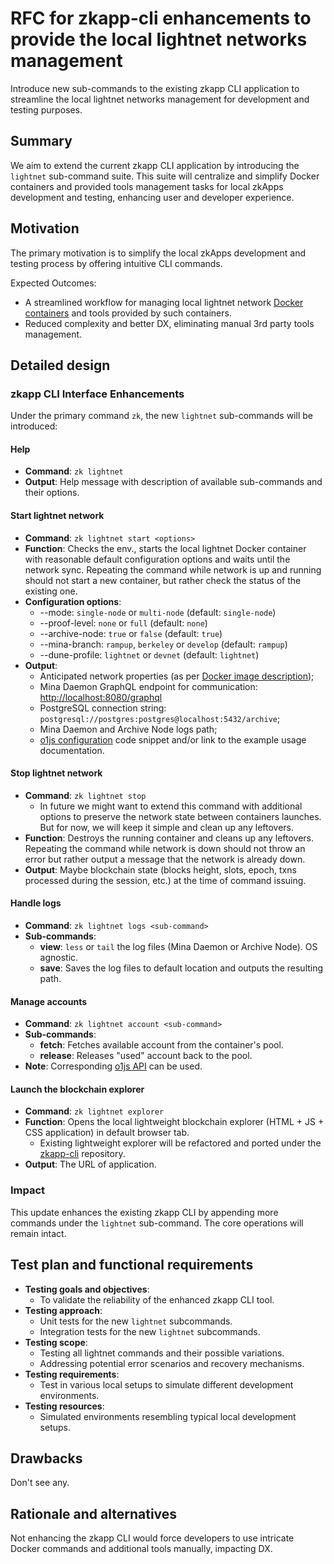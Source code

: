 # RFC for zkapp-cli enhancements to provide the local lightnet networks management

Introduce new sub-commands to the existing zkapp CLI application to streamline the local lightnet networks management for development and testing purposes.

## Summary

We aim to extend the current zkapp CLI application by introducing the `lightnet` sub-command suite. This suite will centralize and simplify Docker containers and provided tools management tasks for local zkApps development and testing, enhancing user and developer experience.

## Motivation

The primary motivation is to simplify the local zkApps development and testing process by offering intuitive CLI commands.

Expected Outcomes:

- A streamlined workflow for managing local lightnet network [Docker containers](https://hub.docker.com/r/o1labs/mina-local-network) and tools provided by such containers.
- Reduced complexity and better DX, eliminating manual 3rd party tools management.

## Detailed design

### zkapp CLI Interface Enhancements

Under the primary command `zk`, the new `lightnet` sub-commands will be introduced:

#### Help

- **Command**: `zk lightnet`
- **Output**: Help message with description of available sub-commands and their options.

#### Start lightnet network

- **Command**: `zk lightnet start <options>`
- **Function**: Checks the env., starts the local lightnet Docker container with reasonable default configuration options and waits until the network sync. Repeating the command while network is up and running should not start a new container, but rather check the status of the existing one.
- **Configuration options**:
  - --mode: `single-node` or `multi-node` (default: `single-node`)
  - --proof-level: `none` or `full` (default: `none`)
  - --archive-node: `true` or `false` (default: `true`)
  - --mina-branch: `rampup`, `berkeley` or `develop` (default: `rampup`)
  - --dune-profile: `lightnet` or `devnet` (default: `lightnet`)
- **Output**:
  - Anticipated network properties (as per [Docker image description](https://hub.docker.com/r/o1labs/mina-local-network));
  - Mina Daemon GraphQL endpoint for communication: [http://localhost:8080/graphql](http://localhost:8080/graphql)
  - PostgreSQL connection string: `postgresql://postgres:postgres@localhost:5432/archive`;
  - Mina Daemon and Archive Node logs path;
  - [o1js configuration](https://github.com/o1-labs/o1js/blob/ccf50e0b58190d9700c6dda4fafee3e62e270131/src/examples/zkapps/hello_world/run_live.ts#L18) code snippet and/or link to the example usage documentation.

#### Stop lightnet network

- **Command**: `zk lightnet stop`
  - In future we might want to extend this command with additional options to preserve the network state between containers launches. But for now, we will keep it simple and clean up any leftovers.
- **Function**: Destroys the running container and cleans up any leftovers. Repeating the command while network is down should not throw an error but rather output a message that the network is already down.
- **Output**: Maybe blockchain state (blocks height, slots, epoch, txns processed during the session, etc.) at the time of command issuing.

#### Handle logs

- **Command**: `zk lightnet logs <sub-command>`
- **Sub-commands**:
  - **view**: `less` or `tail` the log files (Mina Daemon or Archive Node). OS agnostic.
  - **save**: Saves the log files to default location and outputs the resulting path.

#### Manage accounts

- **Command**: `zk lightnet account <sub-command>`
- **Sub-commands**:
  - **fetch**: Fetches available account from the container's pool.
  - **release**: Releases "used" account back to the pool.
- **Note**: Corresponding [o1js API](https://github.com/o1-labs/o1js/pull/1167) can be used.

#### Launch the blockchain explorer

- **Command**: `zk lightnet explorer`
- **Function**: Opens the local lightweight blockchain explorer (HTML + JS + CSS application) in default browser tab.
  - Existing lightweight explorer will be refactored and ported under the [zkapp-cli](https://github.com/o1-labs/zkapp-cli) repository.
- **Output**: The URL of application.

### Impact

This update enhances the existing zkapp CLI by appending more commands under the `lightnet` sub-command. The core operations will remain intact.

## Test plan and functional requirements

- **Testing goals and objectives**:
  - To validate the reliability of the enhanced zkapp CLI tool.
- **Testing approach**:
  - Unit tests for the new `lightnet` subcommands.
  - Integration tests for the new `lightnet` subcommands.
- **Testing scope**:
  - Testing all lightnet commands and their possible variations.
  - Addressing potential error scenarios and recovery mechanisms.
- **Testing requirements**:
  - Test in various local setups to simulate different development environments.
- **Testing resources**:
  - Simulated environments resembling typical local development setups.

## Drawbacks

Don't see any.

## Rationale and alternatives

Not enhancing the zkapp CLI would force developers to use intricate Docker commands and additional tools manually, impacting DX.
